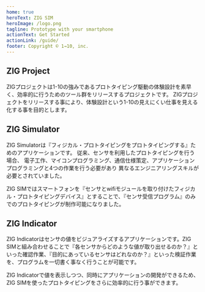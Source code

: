 ```yaml
---
home: true
heroText: ZIG SIM
heroImage: /logo.png
tagline: Prototype with your smartphone
actionText: Get Started
actionLink: /guide/
footer: Copyright © 1→10, inc.
---
```

## ZIG Project

ZIGプロジェクトは1-10の強みであるプロトタイピング駆動の体験設計を素早く、効率的に行うためのツール群をリリースするプロジェクトです。
ZIGプロジェクトをリリースする事により、体験設計という1-10の見えにくい仕事を見える化する事を目的とします。

## ZIG Simulator

ZIG Simulatorは『フィジカル・プロトタイピングをプロトタイピングする』ためのアプリケーションです。 従来、センサを利用したプロトタイピングを行う場合、 電子工作、マイコンプログラミング、通信仕様策定、アプリケーションプログラミングと4つの作業を行う必要があり 異なるエンジニアリングスキルが必要とされていました。

ZIG SIMではスマートフォンを『センサとwifiモジュールを取り付けたフィジカル・プロトタイピングデバイス』とすることで、『センサ受信プログラム』のみでのプロトタイピングが制作可能になりました。

## ZIG Indicator

ZIG Indicatorはセンサの値をビジュアライズするアプリケーションです。ZIG SIMと組み合わせることで『各センサからどのような値が取り出せるのか？』といった確認作業、『目的にあっているセンサはどれなのか？』といった検証作業を、プログラムを一切書く事なく行うことが可能です。

ZIG Indicatorで値を表示しつつ、同時にアプリケーションの開発ができるため、ZIG SIMを使ったプロトタイピングをさらに効率的に行う事ができます。

